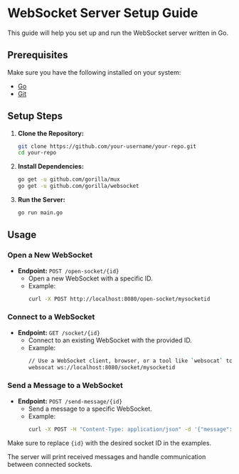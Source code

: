 # WebSocket Server Setup Guide

This guide will help you set up and run the WebSocket server written in Go.

## Prerequisites

Make sure you have the following installed on your system:

- [Go](https://golang.org/doc/install)
- [Git](https://git-scm.com/book/en/v2/Getting-Started-Installing-Git)

## Setup Steps

1. **Clone the Repository:**

   ```bash
   git clone https://github.com/your-username/your-repo.git
   cd your-repo
   ```

2. **Install Dependencies:**

   ```bash
   go get -u github.com/gorilla/mux
   go get -u github.com/gorilla/websocket
   ```

3. **Run the Server:**
   ```bash
   go run main.go
   ```

## Usage

### Open a New WebSocket

- **Endpoint:** `POST /open-socket/{id}`
  - Open a new WebSocket with a specific ID.
  - Example:
    ```bash
    curl -X POST http://localhost:8080/open-socket/mysocketid
    ```

### Connect to a WebSocket

- **Endpoint:** `GET /socket/{id}`
  - Connect to an existing WebSocket with the provided ID.
  - Example:
    ```bash
    // Use a WebSocket client, browser, or a tool like `websocat` to connect.
    websocat ws://localhost:8080/socket/mysocketid
    ```

### Send a Message to a WebSocket

- **Endpoint:** `POST /send-message/{id}`
  - Send a message to a specific WebSocket.
  - Example:
    ```bash
    curl -X POST -H "Content-Type: application/json" -d '{"message":"Hello"}' http://localhost:8080/send-message/mysocketid
    ```

Make sure to replace `{id}` with the desired socket ID in the examples.

The server will print received messages and handle communication between connected sockets.
